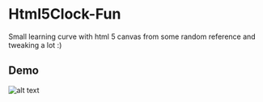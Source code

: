 # Html5Clock-Fun


Small learning curve with html 5 canvas from some random reference and tweaking a lot :)
## Demo

![alt text](https://github.com/vivekbharatha/Html5Clock-Fun/blob/master/demo.png "Demo Clock")
